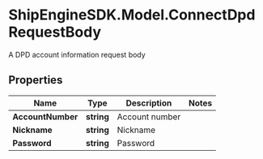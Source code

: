 # ShipEngineSDK.Model.ConnectDpdRequestBody
A DPD account information request body

## Properties

Name | Type | Description | Notes
------------ | ------------- | ------------- | -------------
**AccountNumber** | **string** | Account number | 
**Nickname** | **string** | Nickname | 
**Password** | **string** | Password | 

